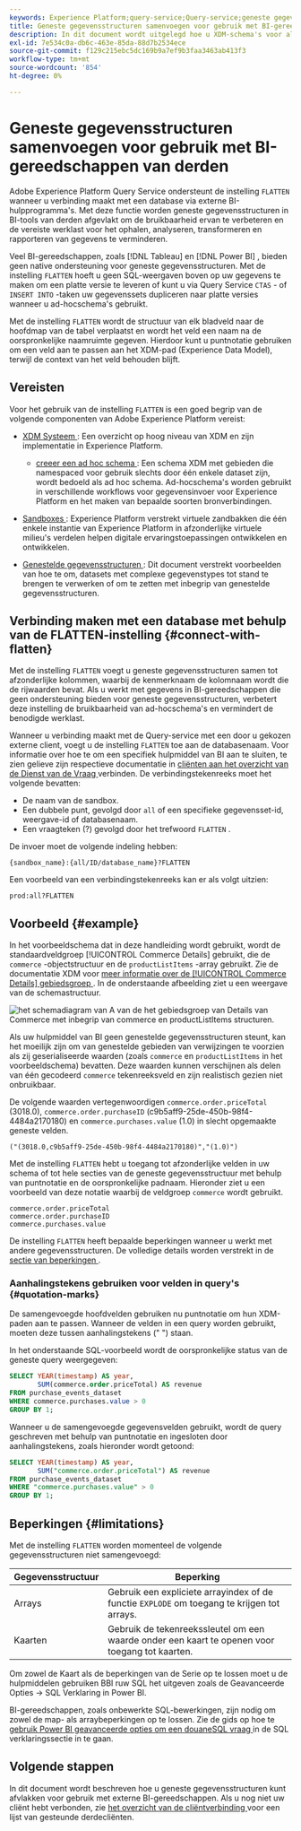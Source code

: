 ```yaml
---
keywords: Experience Platform;query-service;Query-service;geneste gegevensstructuren;geneste gegevens;afvlakken;geneste gegevens samenvoegen; samenvoegen;
title: Geneste gegevensstructuren samenvoegen voor gebruik met BI-gereedschappen
description: In dit document wordt uitgelegd hoe u XDM-schema's voor alle tabellen en weergaven tijdens een sessie afvlakt wanneer u BI-gereedschappen van derden gebruikt met Query Service.
exl-id: 7e534c0a-db6c-463e-85da-88d7b2534ece
source-git-commit: f129c215ebc5dc169b9a7ef9b3faa3463ab413f3
workflow-type: tm+mt
source-wordcount: '854'
ht-degree: 0%

---
```


# Geneste gegevensstructuren samenvoegen voor gebruik met BI-gereedschappen van derden

Adobe Experience Platform Query Service ondersteunt de instelling `FLATTEN` wanneer u verbinding maakt met een database via externe BI-hulpprogramma&#39;s. Met deze functie worden geneste gegevensstructuren in BI-tools van derden afgevlakt om de bruikbaarheid ervan te verbeteren en de vereiste werklast voor het ophalen, analyseren, transformeren en rapporteren van gegevens te verminderen.

Veel BI-gereedschappen, zoals [!DNL Tableau] en [!DNL Power BI] , bieden geen native ondersteuning voor geneste gegevensstructuren. Met de instelling `FLATTEN` hoeft u geen SQL-weergaven boven op uw gegevens te maken om een platte versie te leveren of kunt u via Query Service `CTAS` - of `INSERT INTO` -taken uw gegevenssets dupliceren naar platte versies wanneer u ad-hocschema&#39;s gebruikt.

Met de instelling `FLATTEN` wordt de structuur van elk bladveld naar de hoofdmap van de tabel verplaatst en wordt het veld een naam na de oorspronkelijke naamruimte gegeven. Hierdoor kunt u puntnotatie gebruiken om een veld aan te passen aan het XDM-pad (Experience Data Model), terwijl de context van het veld behouden blijft.

## Vereisten

Voor het gebruik van de instelling `FLATTEN` is een goed begrip van de volgende componenten van Adobe Experience Platform vereist:

* [ XDM Systeem ](../../xdm/home.md): Een overzicht op hoog niveau van XDM en zijn implementatie in Experience Platform.

   * [ creeer een ad hoc schema ](../../xdm/tutorials/ad-hoc.md): Een schema XDM met gebieden die namespaced voor gebruik slechts door één enkele dataset zijn, wordt bedoeld als ad hoc schema. Ad-hocschema&#39;s worden gebruikt in verschillende workflows voor gegevensinvoer voor Experience Platform en het maken van bepaalde soorten bronverbindingen.

* [ Sandboxes ](../../sandboxes/home.md): Experience Platform verstrekt virtuele zandbakken die één enkele instantie van Experience Platform in afzonderlijke virtuele milieu&#39;s verdelen helpen digitale ervaringstoepassingen ontwikkelen en ontwikkelen.

* [ Genestelde gegevensstructuren ](./nested-data-structures.md): Dit document verstrekt voorbeelden van hoe te om, datasets met complexe gegevenstypes tot stand te brengen te verwerken of om te zetten met inbegrip van genestelde gegevensstructuren.

## Verbinding maken met een database met behulp van de FLATTEN-instelling {#connect-with-flatten}

Met de instelling `FLATTEN` voegt u geneste gegevensstructuren samen tot afzonderlijke kolommen, waarbij de kenmerknaam de kolomnaam wordt die de rijwaarden bevat. Als u werkt met gegevens in BI-gereedschappen die geen ondersteuning bieden voor geneste gegevensstructuren, verbetert deze instelling de bruikbaarheid van ad-hocschema&#39;s en vermindert de benodigde werklast.

Wanneer u verbinding maakt met de Query-service met een door u gekozen externe client, voegt u de instelling `FLATTEN` toe aan de databasenaam. Voor informatie over hoe te om een specifiek hulpmiddel van BI aan te sluiten, te zien gelieve zijn respectieve documentatie in [ cliënten aan het overzicht van de Dienst van de Vraag ](../clients/overview.md) verbinden. De verbindingstekenreeks moet het volgende bevatten:

* De naam van de sandbox.
* Een dubbele punt, gevolgd door `all` of een specifieke gegevensset-id, weergave-id of databasenaam.
* Een vraagteken (?) gevolgd door het trefwoord `FLATTEN` .

De invoer moet de volgende indeling hebben:

```terminal
{sandbox_name}:{all/ID/database_name}?FLATTEN
```

Een voorbeeld van een verbindingstekenreeks kan er als volgt uitzien:

```terminal
prod:all?FLATTEN
```

## Voorbeeld {#example}

In het voorbeeldschema dat in deze handleiding wordt gebruikt, wordt de standaardveldgroep [!UICONTROL Commerce Details] gebruikt, die de `commerce` -objectstructuur en de `productListItems` -array gebruikt. Zie de documentatie XDM voor [ meer informatie over de [!UICONTROL Commerce Details] gebiedsgroep ](../../xdm/field-groups/event/commerce-details.md). In de onderstaande afbeelding ziet u een weergave van de schemastructuur.

![ het schemadiagram van A van de het gebiedsgroep van Details van Commerce met inbegrip van `commerce` en `productListItems` structuren.](../images/key-concepts/commerce-details.png)

Als uw hulpmiddel van BI geen genestelde gegevensstructuren steunt, kan het moeilijk zijn om van genestelde gebieden van verwijzingen te voorzien als zij geserialiseerde waarden (zoals `commerce` en `productListItems` in het voorbeeldschema) bevatten. Deze waarden kunnen verschijnen als delen van één gecodeerd `commerce` tekenreeksveld en zijn realistisch gezien niet onbruikbaar.

De volgende waarden vertegenwoordigen `commerce.order.priceTotal` (3018.0), `commerce.order.purchaseID` (c9b5aff9-25de-450b-98f4-4484a2170180) en `commerce.purchases.value` (1.0) in slecht opgemaakte geneste velden.

```terminal
("(3018.0,c9b5aff9-25de-450b-98f4-4484a2170180)","(1.0)")
```

Met de instelling `FLATTEN` hebt u toegang tot afzonderlijke velden in uw schema of tot hele secties van de geneste gegevensstructuur met behulp van puntnotatie en de oorspronkelijke padnaam. Hieronder ziet u een voorbeeld van deze notatie waarbij de veldgroep `commerce` wordt gebruikt.

```terminal
commerce.order.priceTotal
commerce.order.purchaseID
commerce.purchases.value
```

De instelling `FLATTEN` heeft bepaalde beperkingen wanneer u werkt met andere gegevensstructuren. De volledige details worden verstrekt in de [ sectie van beperkingen ](#limitations).

### Aanhalingstekens gebruiken voor velden in query&#39;s {#quotation-marks}

De samengevoegde hoofdvelden gebruiken nu puntnotatie om hun XDM-paden aan te passen. Wanneer de velden in een query worden gebruikt, moeten deze tussen aanhalingstekens (&quot; &quot;) staan.

In het onderstaande SQL-voorbeeld wordt de oorspronkelijke status van de geneste query weergegeven:

```sql
SELECT YEAR(timestamp) AS year,
       SUM(commerce.order.priceTotal) AS revenue
FROM purchase_events_dataset
WHERE commerce.purchases.value > 0
GROUP BY 1;
```

Wanneer u de samengevoegde gegevensvelden gebruikt, wordt de query geschreven met behulp van puntnotatie en ingesloten door aanhalingstekens, zoals hieronder wordt getoond:

```sql
SELECT YEAR(timestamp) AS year,
       SUM("commerce.order.priceTotal") AS revenue
FROM purchase_events_dataset
WHERE "commerce.purchases.value" > 0
GROUP BY 1;
```

## Beperkingen {#limitations}

Met de instelling `FLATTEN` worden momenteel de volgende gegevensstructuren niet samengevoegd:

| Gegevensstructuur | Beperking |
|---|---|
| Arrays | Gebruik een expliciete arrayindex of de functie `EXPLODE` om toegang te krijgen tot arrays. |
| Kaarten | Gebruik de tekenreekssleutel om een waarde onder een kaart te openen voor toegang tot kaarten. |

Om zowel de Kaart als de beperkingen van de Serie op te lossen moet u de hulpmiddelen gebruiken BBI ruw SQL het uitgeven zoals de Geavanceerde Opties -> SQL Verklaring in Power BI.

BI-gereedschappen, zoals onbewerkte SQL-bewerkingen, zijn nodig om zowel de map- als arraybeperkingen op te lossen. Zie de gids op hoe te [ gebruik Power BI geavanceerde opties om een douaneSQL vraag ](../clients/power-bi.md#import-tables-using-custom-sql) in de SQL verklaringssectie in te gaan.

## Volgende stappen

In dit document wordt beschreven hoe u geneste gegevensstructuren kunt afvlakken voor gebruik met externe BI-gereedschappen. Als u nog niet uw cliënt hebt verbonden, zie [ het overzicht van de cliëntverbinding ](../clients/overview.md) voor een lijst van gesteunde derdecliënten.
